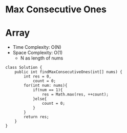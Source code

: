 # Max Consecutive Ones
# Array
* Time Complexity: O(N)
* Space Complexity: O(1)
    * N as length of nums
```
class Solution {
    public int findMaxConsecutiveOnes(int[] nums) {
        int res = 0,
            count = 0;
        for(int num: nums){
            if(num == 1){
                res = Math.max(res, ++count);
            }else{
                count = 0;
            }
        }
        return res;
    }
}
```